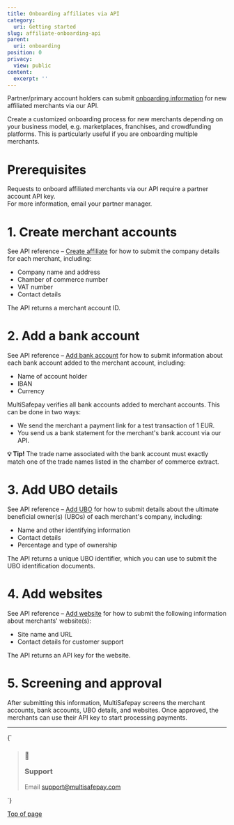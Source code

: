 ```yaml
---
title: Onboarding affiliates via API
category:
  uri: Getting started
slug: affiliate-onboarding-api
parent:
  uri: onboarding
position: 0
privacy:
  view: public
content:
  excerpt: ''
---
```


Partner/primary account holders can submit [onboarding information](/docs/onboarding/) for new affiliated merchants via our API.

Create a customized onboarding process for new merchants depending on your business model, e.g. marketplaces, franchises, and crowdfunding platforms. This is particularly useful if you are onboarding multiple merchants.

# Prerequisites

Requests to onboard affiliated merchants via our API require a partner account API key.\
For more information, email your partner manager.

# 1. Create merchant accounts

See API reference – [Create affiliate](/reference/createaffiliate/) for how to submit the company details for each merchant, including:

* Company name and address
* Chamber of commerce number
* VAT number
* Contact details

The API returns a merchant account ID.

# 2. Add a bank account

See API reference – [Add bank account](/reference/addaffiliatebankaccount/) for how to submit information about each bank account added to the merchant account, including:

* Name of account holder
* IBAN
* Currency

MultiSafepay verifies all bank accounts added to merchant accounts. This can be done in two ways:

* We send the merchant a payment link for a test transaction of 1 EUR.
* You send us a bank statement for the merchant's bank account via our API.

**💡 Tip!** The trade name associated with the bank account must exactly match one of the trade names listed in the chamber of commerce extract.

# 3. Add UBO details

See API reference – [Add UBO](/reference/addaffiliateubo/) for how to submit details about the ultimate beneficial owner(s) (UBOs) of each merchant's company, including:

* Name and other identifying information
* Contact details
* Percentage and type of ownership

The API returns a unique UBO identifier, which you can use to submit the UBO identification documents.

# 4. Add websites

See API reference – [Add website](/reference/addaffiliatesite/) for how to submit the following information about merchants' website(s):

* Site name and URL
* Contact details for customer support

The API returns an API key for the website.

# 5. Screening and approval

After submitting this information, MultiSafepay screens the merchant accounts, bank accounts, UBO details, and websites. Once approved, the merchants can use their API key to start processing payments.

***

<HTMLBlock>{`
<blockquote class="callout callout_info">
    <h3 class="callout-heading false">
        <span class="callout-icon">💬</span>
        <p>Support</p>
    </h3>
    <p>Email <a href="mailto:support@multisafepay.com">support@multisafepay.com</a></p>
</blockquote>
`}</HTMLBlock>

[Top of page](#)
